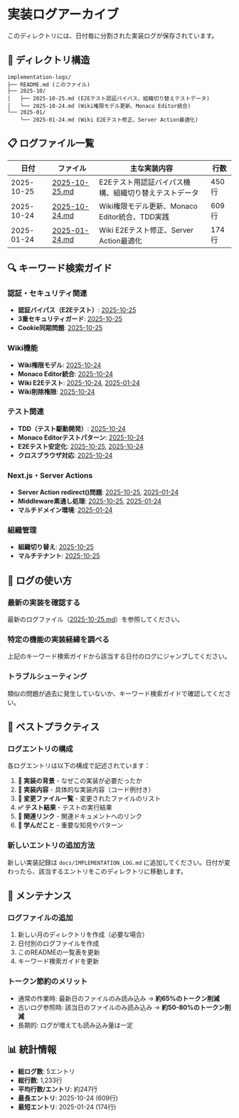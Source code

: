 # 実装ログアーカイブ

このディレクトリには、日付毎に分割された実装ログが保存されています。

## 📁 ディレクトリ構造

```
implementation-logs/
├── README.md (このファイル)
├── 2025-10/
│   ├── 2025-10-25.md (E2Eテスト認証バイパス、組織切り替えテストデータ)
│   └── 2025-10-24.md (Wiki権限モデル更新、Monaco Editor統合)
└── 2025-01/
    └── 2025-01-24.md (Wiki E2Eテスト修正、Server Action最適化)
```

## 📋 ログファイル一覧

| 日付 | ファイル | 主な実装内容 | 行数 |
|------|---------|------------|------|
| 2025-10-25 | [2025-10-25.md](./2025-10/2025-10-25.md) | E2Eテスト用認証バイパス機構、組織切り替えテストデータ | 450行 |
| 2025-10-24 | [2025-10-24.md](./2025-10/2025-10-24.md) | Wiki権限モデル更新、Monaco Editor統合、TDD実践 | 609行 |
| 2025-01-24 | [2025-01-24.md](./2025-01/2025-01-24.md) | Wiki E2Eテスト修正、Server Action最適化 | 174行 |

## 🔍 キーワード検索ガイド

### 認証・セキュリティ関連
- **認証バイパス（E2Eテスト）**: [2025-10-25](./2025-10/2025-10-25.md#e2e専用認証バイパスエンドポイント堅牢化版)
- **3重セキュリティガード**: [2025-10-25](./2025-10/2025-10-25.md#e2e専用認証バイパスエンドポイント堅牢化版)
- **Cookie同期問題**: [2025-10-25](./2025-10/2025-10-25.md#実装の背景)

### Wiki機能
- **Wiki権限モデル**: [2025-10-24](./2025-10/2025-10-24.md#wiki権限モデルの変更)
- **Monaco Editor統合**: [2025-10-24](./2025-10/2025-10-24.md#wikieditorコンポーネントの実装)
- **Wiki E2Eテスト**: [2025-10-24](./2025-10/2025-10-24.md#e2eテストのクロスブラウザ対応), [2025-01-24](./2025-01/2025-01-24.md)
- **Wiki削除権限**: [2025-10-24](./2025-10/2025-10-24.md#削除ボタンの実装)

### テスト関連
- **TDD（テスト駆動開発）**: [2025-10-24](./2025-10/2025-10-24.md#tddサイクルの実施red-green-refactor)
- **Monaco Editorテストパターン**: [2025-10-24](./2025-10/2025-10-24.md#学んだこと)
- **E2Eテスト安定化**: [2025-10-25](./2025-10/2025-10-25.md), [2025-10-24](./2025-10/2025-10-24.md)
- **クロスブラウザ対応**: [2025-10-24](./2025-10/2025-10-24.md#e2eテストのクロスブラウザ対応)

### Next.js・Server Actions
- **Server Action redirect()問題**: [2025-10-25](./2025-10/2025-10-25.md#server-actionに環境別分岐を追加本番用redirect), [2025-01-24](./2025-01/2025-01-24.md)
- **Middleware素通し処理**: [2025-10-25](./2025-10/2025-10-25.md#ミドルウェアでtesthelpers-を素通し), [2025-01-24](./2025-01/2025-01-24.md)
- **マルチドメイン環境**: [2025-01-24](./2025-01/2025-01-24.md#学んだこと)

### 組織管理
- **組織切り替え**: [2025-10-25](./2025-10/2025-10-25.md#組織切り替えe2eテスト用のテストデータセットアップ追加)
- **マルチテナント**: [2025-10-25](./2025-10/2025-10-25.md#複数組織所属ユーザーのテストデータ作成)

## 📝 ログの使い方

### 最新の実装を確認する
最新のログファイル（[2025-10-25.md](./2025-10/2025-10-25.md)）を参照してください。

### 特定の機能の実装経緯を調べる
上記のキーワード検索ガイドから該当する日付のログにジャンプしてください。

### トラブルシューティング
類似の問題が過去に発生していないか、キーワード検索ガイドで確認してください。

## 🎯 ベストプラクティス

### ログエントリの構成
各ログエントリは以下の構成で記述されています：

1. **📌 実装の背景** - なぜこの実装が必要だったか
2. **🎯 実装内容** - 具体的な実装内容（コード例付き）
3. **📁 変更ファイル一覧** - 変更されたファイルのリスト
4. **✅ テスト結果** - テストの実行結果
5. **🔗 関連リンク** - 関連ドキュメントへのリンク
6. **📝 学んだこと** - 重要な知見やパターン

### 新しいエントリの追加方法
新しい実装記録は `docs/IMPLEMENTATION_LOG.md` に追加してください。日付が変わったら、該当するエントリをこのディレクトリに移動します。

## 🔄 メンテナンス

### ログファイルの追加
1. 新しい月のディレクトリを作成（必要な場合）
2. 日付別のログファイルを作成
3. このREADMEの一覧表を更新
4. キーワード検索ガイドを更新

### トークン節約のメリット
- 通常の作業時: 最新日のファイルのみ読み込み → **約65%のトークン削減**
- 古いログ参照時: 該当日のファイルのみ読み込み → **約50-80%のトークン削減**
- 長期的: ログが増えても読み込み量は一定

## 📊 統計情報

- **総ログ数**: 5エントリ
- **総行数**: 1,233行
- **平均行数/エントリ**: 約247行
- **最長エントリ**: 2025-10-24 (609行)
- **最短エントリ**: 2025-01-24 (174行)
